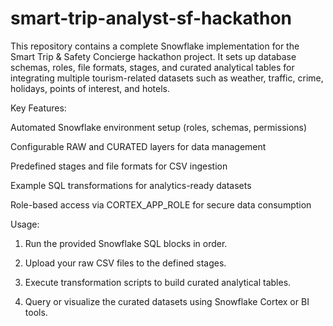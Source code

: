 # smart-trip-analyst-sf-hackathon

This repository contains a complete Snowflake implementation for the Smart Trip & Safety Concierge hackathon project.
It sets up database schemas, roles, file formats, stages, and curated analytical tables for integrating multiple tourism-related datasets such as weather, traffic, crime, holidays, points of interest, and hotels.

Key Features:

  Automated Snowflake environment setup (roles, schemas, permissions)

  Configurable RAW and CURATED layers for data management

  Predefined stages and file formats for CSV ingestion

  Example SQL transformations for analytics-ready datasets

  Role-based access via CORTEX_APP_ROLE for secure data consumption

Usage:

1) Run the provided Snowflake SQL blocks in order.

2) Upload your raw CSV files to the defined stages.

3) Execute transformation scripts to build curated analytical tables.

4) Query or visualize the curated datasets using Snowflake Cortex or BI tools.
